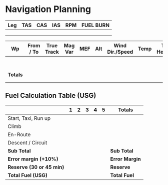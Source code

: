 # Navigation Planning

| Leg | TAS | CAS | IAS | RPM | FUEL BURN |
|-----|-----|-----|-----|-----|-----------|
|     |     |     |     |     |           |
|     |     |     |     |     |           |
|     |     |     |     |     |           |

| Wp | From / To | True Track | Mag Var | MEF | Alt | Wind Dir./Speed | Temp | True Heading | Mag Heading | Compass deviation | Compass Heading | GS | Distance | ETE |
|----|-----------|------------|---------|-----|-----|-----------------|------|--------------|-------------|-------------------|-----------------|----|----------|-----|
|    |           |            |         |     |     |                 |      |              |             |                   |                 |    |          |     |
|    |           |            |         |     |     |                 |      |              |             |                   |                 |    |          |     |
|    |           |            |         |     |     |                 |      |              |             |                   |                 |    |          |     |
|    |           |            |         |     |     |                 |      |              |             |                   |                 |    |          |     |
|    |           |            |         |     |     |                 |      |              |             |                   |                 |    |          |     |
|    |           |            |         |     |     |                 |      |              |             |                   |                 |    |          |     |
| **Totals** | | | | | | | | | | | | | **Total GS** | **Total Distance** | **Total ETE** |

## Fuel Calculation Table (USG)

|             | 1   | 2   | 3   | 4   | 5   | Totals |
|-------------|-----|-----|-----|-----|-----|--------|
| Start, Taxi, Run up |     |     |     |     |     |        |
| Climb        |     |     |     |     |     |        |
| En-Route     |     |     |     |     |     |        |
| Descent / Circuit |     |     |     |     |     |        |
| **Sub Total** | | | | | | **Sub Total** |
| **Error margin (+10%)** | | | | | | **Error Margin** |
| **Reserve (30 or 45 min)** | | | | | | **Reserve** |
| **Total Fuel (USG)** | | | | | | **Total Fuel** |


